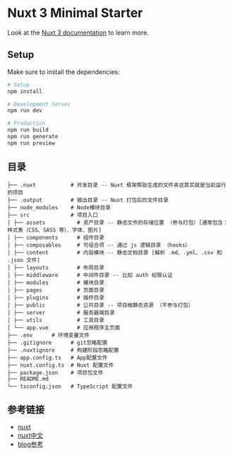 # Nuxt 3 Minimal Starter


Look at the [Nuxt 3 documentation](https://nuxt.com/docs/getting-started/introduction) to learn more.

## Setup

Make sure to install the dependencies:

```bash
# Setup
npm install

# Development Server
npm run dev

# Production
npm run build
npm run generate
npm run preview

```

## 目录

```shell
├── .nuxt           # 开发目录 -- Nuxt 框架帮助生成的文件夹这其实就是当前运行的项目
├── .output         # 输出目录 -- Nuxt 打包后的文件目录
├── node_modules    # Node模块目录
├── src             # 项目入口
│ ├── assets          # 资产目录 -- 静态文件的存储位置 （参与打包）[通常包含：样式表（CSS、SASS 等）、字体、图片]
│ ├── components      # 组件目录
│ ├── composables     # 可组合项 -- 通过 js 逻辑目录 （hooks）
│ ├── content         # 内容模块 -- 静态文档目录 [解析 .md、.yml、.csv 和 .json 文件]
│ ├── layouts         # 布局目录
│ ├── middleware      # 中间件目录 -- 比如 auth 权限认证
│ ├── modules         # 模块目录
│ ├── pages           # 页面目录
│ ├── plugins         # 插件目录
│ ├── public          # 公共目录 -- 项目根静态资源 （不参与打包）
│ ├── server          # 服务器端目录
│ ├── utils           # 工具目录
│ └── app.vue         # 应用程序主页面
├── .env      # 环境变量文件
├── .gitignore      # git忽略配置
├── .nuxtignore     # 构建阶段忽略配置
├── app.config.ts   # App配置文件
├── nuxt.config.ts  # Nuxt 配置文件
├── package.json    # 项目包文件  
├── README.md
└── tsconfig.json   # TypeScript 配置文件

```

## 参考链接

- [nuxt](https://nuxt.com/)
- [nuxt中文](https://ezdoc.cn/docs/nuxtjs)
- [blog参考](https://juejin.cn/post/7232120266804969528?searchId=202403271637205D8FDC34CECA0589FAD3)